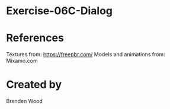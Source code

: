 # Exercise-06C-Dialog

# References

Textures from: https://freepbr.com/
Models and animations from: Mixamo.com

# Created by 
Brenden Wood

